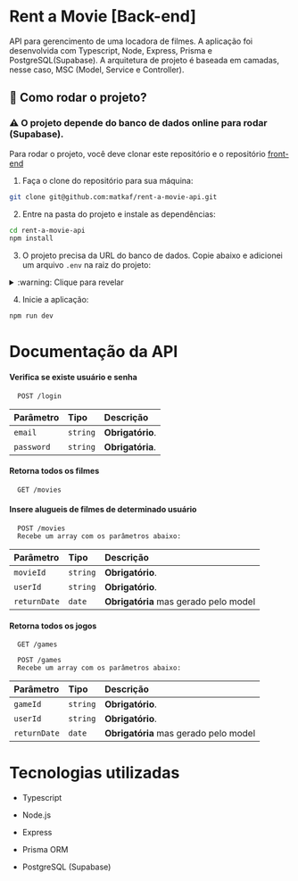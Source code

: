# Rent a Movie [Back-end]

API para gerencimento de uma locadora de filmes. A aplicação foi desenvolvida com Typescript, Node, Express, Prisma e PostgreSQL(Supabase). A arquitetura de projeto é baseada em camadas, nesse caso, MSC (Model, Service e Controller).

## :rocket: Como rodar o projeto?

### :warning: O projeto depende do banco de dados online para rodar (Supabase). 

Para rodar o projeto, você deve clonar este repositório e o repositório [front-end](https://github.com/matkaf/rent-a-movie-front)

1. Faça o clone do repositório para sua máquina:
```bash
git clone git@github.com:matkaf/rent-a-movie-api.git
```

2. Entre na pasta do projeto e instale as dependências:
```bash
cd rent-a-movie-api
npm install
```

3. O projeto precisa da URL do banco de dados. Copie abaixo e adicionei um arquivo `.env` na raiz do projeto:

<details>

<summary>:warning: Clique para revelar</summary>

```env
DATABASE_URL=postgresql://postgres:DrD8VBVhmFyRiOSx@db.amisweaifsfsjfadqxns.supabase.co:5432/postgres
```

</details>

4. Inicie a aplicação:
```bash
npm run dev
```

# Documentação da API

#### Verifica se existe usuário e senha

```http
  POST /login
```

| Parâmetro   | Tipo       | Descrição                           |
| :---------- | :--------- | :---------------------------------- |
| `email` | `string` | **Obrigatório**.
| `password` | `string` | **Obrigatória**.

#### Retorna todos os filmes

```http
  GET /movies
```

#### Insere alugueis de filmes de determinado usuário

```http
  POST /movies
  Recebe um array com os parâmetros abaixo:
```

| Parâmetro   | Tipo       | Descrição                           |
| :---------- | :--------- | :---------------------------------- |
| `movieId` | `string` | **Obrigatório**.
| `userId` | `string` | **Obrigatório**.
| `returnDate` | `date` | **Obrigatória** mas gerado pelo model


#### Retorna todos os jogos

```http
  GET /games
```

```http
  POST /games
  Recebe um array com os parâmetros abaixo:
```

| Parâmetro   | Tipo       | Descrição                           |
| :---------- | :--------- | :---------------------------------- |
| `gameId` | `string` | **Obrigatório**.
| `userId` | `string` | **Obrigatório**.
| `returnDate` | `date` | **Obrigatória** mas gerado pelo model


# Tecnologias utilizadas

- Typescript

- Node.js

- Express

- Prisma ORM

- PostgreSQL (Supabase)

